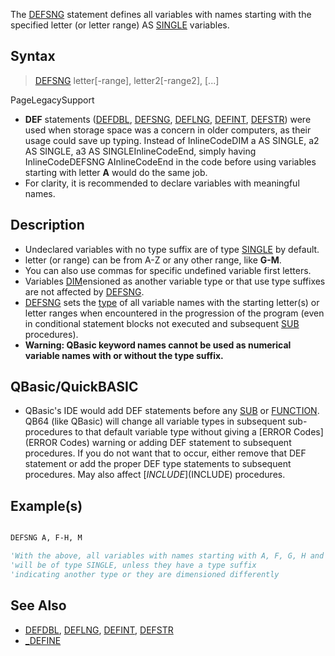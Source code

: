 The [DEFSNG](DEFSNG) statement defines all variables with names starting with the specified letter (or letter range) AS [SINGLE](SINGLE) variables.


## Syntax

>  [DEFSNG](DEFSNG) letter[-range], letter2[-range2], [...]


PageLegacySupport
* **DEF** statements ([DEFDBL](DEFDBL), [DEFSNG](DEFSNG), [DEFLNG](DEFLNG), [DEFINT](DEFINT), [DEFSTR](DEFSTR)) were used when storage space was a concern in older computers, as their usage could save up typing. Instead of InlineCodeDIM a AS SINGLE, a2 AS SINGLE, a3 AS SINGLEInlineCodeEnd, simply having InlineCodeDEFSNG AInlineCodeEnd in the code before using variables starting with letter **A** would do the same job.
* For clarity, it is recommended to declare variables with meaningful names.


## Description

* Undeclared variables with no type suffix are of type [SINGLE](SINGLE) by default.
* letter (or range) can be from A-Z or any other range, like **G-M**.
* You can also use commas for specific undefined variable first letters.
* Variables [DIM](DIM)ensioned as another variable type or that use type suffixes are not affected by [DEFSNG](DEFSNG).
* [DEFSNG](DEFSNG) sets the [type](type) of all variable names with the starting letter(s) or letter ranges when encountered in the progression of the program (even in conditional statement blocks not executed and subsequent [SUB](SUB) procedures).
* **Warning: QBasic keyword names cannot be used as numerical variable names with or without the type suffix.**


## QBasic/QuickBASIC

* QBasic's IDE would add DEF statements before any [SUB](SUB) or [FUNCTION](FUNCTION). QB64 (like QBasic) will change all variable types in subsequent sub-procedures to that default variable type without giving a [ERROR Codes](ERROR Codes) warning or adding DEF statement to subsequent procedures. If you do not want that to occur, either remove that DEF statement or add the proper DEF type statements to subsequent procedures. May also affect [$INCLUDE]($INCLUDE) procedures.


## Example(s)


```vb

DEFSNG A, F-H, M

'With the above, all variables with names starting with A, F, G, H and M
'will be of type SINGLE, unless they have a type suffix
'indicating another type or they are dimensioned differently

```


## See Also
 
* [DEFDBL](DEFDBL), [DEFLNG](DEFLNG), [DEFINT](DEFINT), [DEFSTR](DEFSTR)
* [_DEFINE](_DEFINE)




